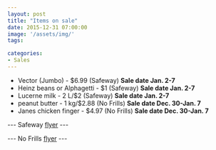 ```yaml
---
layout: post
title: "Items on sale"
date: 2015-12-31 07:00:00
image: '/assets/img/'
tags:

categories:
- Sales
---
```




- Vector (Jumbo) - $6.99 (Safeway) **Sale date Jan. 2-7**
- Heinz beans or Alphagetti - $1 (Safeway) **Sale date Jan. 2-7**
- Lucerne milk - 2 L/$2 (Safeway) **Sale date Jan. 2-7**
- peanut butter - 1 kg/$2.88 (No Frills) **Sale date Dec. 30-Jan. 7**
- Janes chicken finger - $4.97 (No Frills) **Sale date Dec. 30-Jan. 7**

--- Safeway [flyer](https://www.safeway.ca/flyer) ---

--- No Frills [flyer](http://www.nofrills.ca/en_CA/flyers.pageview.banner@NOFR.storenum@3990.week@current.html) ---
